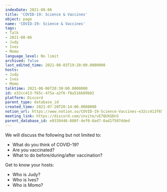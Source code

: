 ```yaml
---
indexDate: 2021-08-06
title: 'COVID-19: Science & Vaccines'
object: page
name: 'COVID-19: Science & Vaccines'
tags:
- Talk
- 2021-08-06
- Judy
- Ives
- Momo
language_level: No limit
archived: false
last_edited_time: 2021-08-03T19:20:00.0000000
hosts:
- Judy
- Ives
- Momo
talktime: 2021-08-06T20:30:00.0000000
id: e32cc413-f65c-475a-a2f6-f8a516b09b02
platform: Discord
parent_type: database_id
created_time: 2021-07-20T20:14:00.0000000
notion_url: https://www.notion.so/COVID-19-Science-Vaccines-e32cc413f65c475aa2f6f8a516b09b02
meeting_link: https://discord.com/invite/vE7QUXGDnS
parent_database_id: e9339446-880f-4ef0-8ad7-8ad1f507dded
---
```



We will discuss the following but not limited to:
   - What do you think of COVID-19?
   - Are you vaccinated?
   - What to do before/during/after vaccination?

Get to know your hosts:
   - Who is Judy?
   - Who is Ives?
   - Who is Momo?



